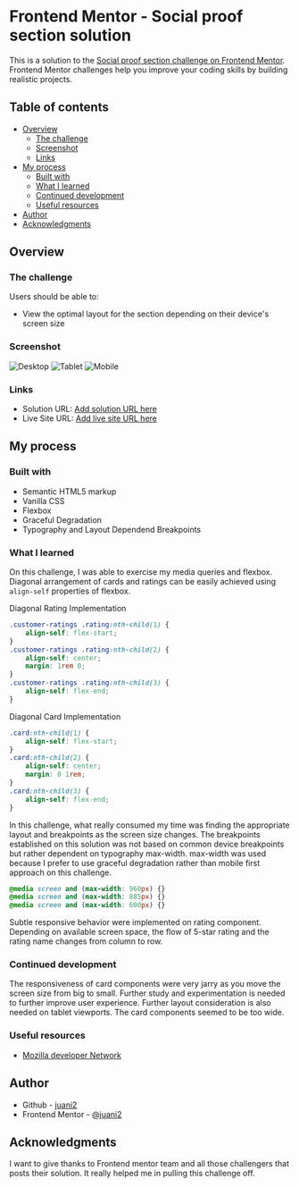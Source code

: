 # Frontend Mentor - Social proof section solution

This is a solution to the [Social proof section challenge on Frontend Mentor](https://www.frontendmentor.io/challenges/social-proof-section-6e0qTv_bA). Frontend Mentor challenges help you improve your coding skills by building realistic projects.

## Table of contents

-   [Overview](#overview)
    -   [The challenge](#the-challenge)
    -   [Screenshot](#screenshot)
    -   [Links](#links)
-   [My process](#my-process)
    -   [Built with](#built-with)
    -   [What I learned](#what-i-learned)
    -   [Continued development](#continued-development)
    -   [Useful resources](#useful-resources)
-   [Author](#author)
-   [Acknowledgments](#acknowledgments)

## Overview

### The challenge

Users should be able to:

-   View the optimal layout for the section depending on their device's screen size

### Screenshot

![Desktop](./screenshots/desktop.png)
![Tablet](./screenshots/tablet.png)
![Mobile](./screenshots/mobile.png)

### Links

-   Solution URL: [Add solution URL here](https://your-solution-url.com)
-   Live Site URL: [Add live site URL here](https://your-live-site-url.com)

## My process

### Built with

-   Semantic HTML5 markup
-   Vanilla CSS
-   Flexbox
-   Graceful Degradation
-   Typography and Layout Dependend Breakpoints

### What I learned

On this challenge, I was able to exercise my media queries and flexbox.
Diagonal arrangement of cards and ratings can be easily achieved using `align-self` properties of flexbox.

Diagonal Rating Implementation

```css
.customer-ratings .rating:nth-child(1) {
    align-self: flex-start;
}
.customer-ratings .rating:nth-child(2) {
    align-self: center;
    margin: 1rem 0;
}
.customer-ratings .rating:nth-child(3) {
    align-self: flex-end;
}
```

Diagonal Card Implementation

```css
.card:nth-child(1) {
    align-self: flex-start;
}
.card:nth-child(2) {
    align-self: center;
    margin: 0 1rem;
}
.card:nth-child(3) {
    align-self: flex-end;
}
```

In this challenge, what really consumed my time was finding the appropriate layout and breakpoints as the screen size changes. The breakpoints established on this solution was not based on common device breakpoints but rather dependent on typography max-width.
max-width was used because I prefer to use graceful degradation rather than mobile first approach on this challenge.

```css
@media screen and (max-width: 960px) {}
@media screen and (max-width: 885px) {}
@media screen and (max-width: 600px) {}
```

Subtle responsive behavior were implemented on rating component. Depending on available screen space, the flow of 5-star rating and the rating name changes from column to row.


### Continued development

The responsiveness of card components were very jarry as you move the screen size from big to small. Further study and experimentation is needed to further improve user experience.
Further layout consideration is also needed on tablet viewports. The card components seemed to be too wide.

### Useful resources

-   [Mozilla developer Network](https://www.developer.mozilla.org)

## Author

-   Github - [juani2](http://github.com/juani2)
-   Frontend Mentor - [@juani2](https://www.frontendmentor.io/profile/juani2)

## Acknowledgments

I want to give thanks to Frontend mentor team and all those challengers that posts their solution. It really helped me in pulling this challenge off.